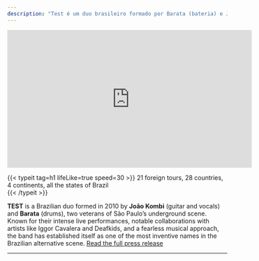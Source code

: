 ```yaml
---
description: "Test é um duo brasileiro formado por Barata (bateria) e João Kombi (guitarra e vocais)."
---
```


<div class="youtube-video-container">
  <iframe
    width="560"
    height="315"
    src="https://www.youtube.com/embed/V6vwTQ3so_0"
    frameborder="0"
    allow="accelerometer; autoplay; encrypted-media; gyroscope; picture-in-picture"
    allowfullscreen
  ></iframe>
</div>

{{< typeit
  tag=h1
  lifeLike=true
  speed=30
\>}}
21 foreign tours, 28 countries, 4 continents, all the states of Brazil  
{{< /typeit >}}

**TEST** is a Brazilian duo formed in 2010 by **João Kombi** (guitar and vocals) and **Barata** (drums), two veterans of São Paulo’s underground scene. Known for their intense live performances, notable collaborations with artists like Iggor Cavalera and Deafkids, and a fearless musical approach, the band has established itself as one of the most inventive names in the Brazilian alternative scene. [Read the full press release](/en/posts/release)

---
